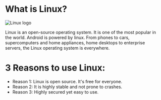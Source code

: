
# What is Linux?
![Linux logo](https://bit.ly/3oMmbw7)

Linux is an open-source operating system. It is one of the most popular in the world. Android is powered by linux. From phones to cars, supercomputers and home appliances, home desktops to enterprise servers, the Linux operating system is everywhere.



# 3 Reasons to use Linux:
* Reason 1: Linux is open source. It's free for everyone.
* Reason 2: It is highly stable and not prone to crashes.
* Reason 3: Highly secured yet easy to use.

